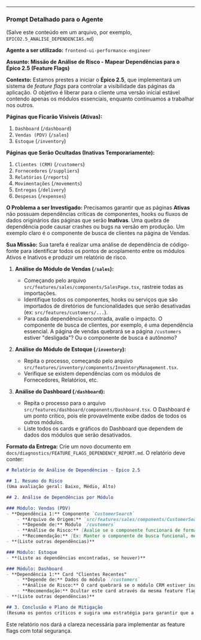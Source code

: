 
-----

### Prompt Detalhado para o Agente

(Salve este conteúdo em um arquivo, por exemplo, `EPICO2.5_ANALISE_DEPENDENCIAS.md`)

**Agente a ser utilizado:** `frontend-ui-performance-engineer`

**Assunto: Missão de Análise de Risco - Mapear Dependências para o Épico 2.5 (Feature Flags)**

**Contexto:**
Estamos prestes a iniciar o **Épico 2.5**, que implementará um sistema de *feature flags* para controlar a visibilidade das páginas da aplicação. O objetivo é liberar para o cliente uma versão inicial estável contendo apenas os módulos essenciais, enquanto continuamos a trabalhar nos outros.

**Páginas que Ficarão Visíveis (Ativas):**

1.  `Dashboard` (`/dashboard`)
2.  `Vendas (PDV)` (`/sales`)
3.  `Estoque` (`/inventory`)

**Páginas que Serão Ocultadas (Inativas Temporariamente):**

1.  `Clientes (CRM)` (`/customers`)
2.  `Fornecedores` (`/suppliers`)
3.  `Relatórios` (`/reports`)
4.  `Movimentações` (`/movements`)
5.  `Entregas` (`/delivery`)
6.  `Despesas` (`/expenses`)

**O Problema a ser Investigado:**
Precisamos garantir que as páginas **Ativas** não possuam dependências críticas de componentes, hooks ou fluxos de dados originários das páginas que serão **Inativas**. Uma quebra de dependência pode causar crashes ou bugs na versão em produção. Um exemplo claro é o componente de busca de clientes na página de Vendas.

**Sua Missão:**
Sua tarefa é realizar uma análise de dependência de código-fonte para identificar todos os pontos de acoplamento entre os módulos Ativos e Inativos e produzir um relatório de risco.

1.  **Análise do Módulo de Vendas (`/sales`):**

      * Começando pelo arquivo `src/features/sales/components/SalesPage.tsx`, rastreie todas as importações.
      * Identifique todos os componentes, hooks ou serviços que são importados de diretórios de funcionalidades que serão desativadas (ex: `src/features/customers/...`).
      * Para cada dependência encontrada, avalie o impacto. O componente de busca de clientes, por exemplo, é uma dependência essencial. A página de vendas quebrará se a página `/customers` estiver "desligada"? Ou o componente de busca é autônomo?

2.  **Análise do Módulo de Estoque (`/inventory`):**

      * Repita o processo, começando pelo arquivo `src/features/inventory/components/InventoryManagement.tsx`.
      * Verifique se existem dependências com os módulos de Fornecedores, Relatórios, etc.

3.  **Análise do Dashboard (`/dashboard`):**

      * Repita o processo para o arquivo `src/features/dashboard/components/Dashboard.tsx`. O Dashboard é um ponto crítico, pois ele provavelmente exibe dados de todos os outros módulos.
      * Liste todos os cards e gráficos do Dashboard que dependem de dados dos módulos que serão desativados.

**Formato da Entrega:**
Crie um novo documento em `docs/diagnostics/FEATURE_FLAGS_DEPENDENCY_REPORT.md`. O relatório deve conter:

```markdown
# Relatório de Análise de Dependências - Épico 2.5

## 1. Resumo do Risco
(Uma avaliação geral: Baixo, Médio, Alto)

## 2. Análise de Dependências por Módulo

### Módulo: Vendas (PDV)
- **Dependência 1:** Componente `CustomerSearch`
    - **Arquivo de Origem:** `src/features/sales/components/CustomerSearch.tsx`
    - **Depende de:** Módulo `/customers`
    - **Análise de Risco:** [Avalie se o componente funcionará de forma isolada ou se a página inteira de Clientes precisa estar acessível]
    - **Recomendação:** [Ex: Manter o componente de busca funcional, mesmo com a página de CRM desativada.]
- **(Liste outras dependências)**

### Módulo: Estoque
- **(Liste as dependências encontradas, se houver)**

### Módulo: Dashboard
- **Dependência 1:** Card "Clientes Recentes"
    - **Depende de:** Dados do módulo `/customers`
    - **Análise de Risco:** O card quebrará se o módulo CRM estiver inativo.
    - **Recomendação:** Ocultar este card através da mesma feature flag que oculta a página do CRM.
- **(Liste outras dependências)**

## 3. Conclusão e Plano de Mitigação
(Resuma os pontos críticos e sugira uma estratégia para garantir que a aplicação não quebre. Ex: "Os componentes X, Y e Z no Dashboard devem ser ocultados condicionalmente. A busca de cliente na Venda deve ser testada de forma isolada.")
```

Este relatório nos dará a clareza necessária para implementar as feature flags com total segurança.